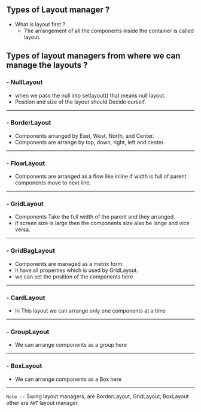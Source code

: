 ## Types of Layout manager ?
 - What is layout first ?
    - The arrangement of all the components inside the container is called layout.
 
## Types of layout managers from where we can manage the layouts ?
### - NullLayout
  - when we pass the null into setlayout() that means null layout.
  - Position and size of the layout should Decide ourself.
  - --

### - BorderLayout
  - Components arranged by East, West, North, and Center.
  - Components are arrange by top, down, right, left and center.
  ----

### - FlowLayout
   - Components are arranged as a flow like inline if width is full of parent components move to next line.
 ---

### - GridLayout
  - Components Take the full width of the parent and they arranged.
  - if screen size is large then the components size also be lange and vice versa.
 ---

### - GridBagLayout
  - Components are managed as a metrix form.
  - it have all properties which is used by GridLayout.
  - we can set the position of the components here
 ---

### - CardLayout
  - In This layout we can arrange only one components at a time
 ---

### - GroupLayout
  - We can arrange components as a group here
 ---

### - BoxLayout
  - We can arrange components as a Box here
 ---

`Note :-`
Swing layout managers, are BorderLayout, GridLayout, BoxLayout
other are `AWT` layout manager.
